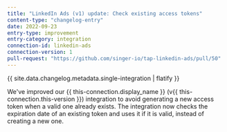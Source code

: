 ```yaml
---
title: "LinkedIn Ads (v1) update: Check existing access tokens"
content-type: "changelog-entry"
date: 2022-09-23
entry-type: improvement
entry-category: integration
connection-id: linkedin-ads
connection-version: 1
pull-request: "https://github.com/singer-io/tap-linkedin-ads/pull/50"
---
```

{{ site.data.changelog.metadata.single-integration | flatify }}

We've improved our {{ this-connection.display_name }} (v{{ this-connection.this-version }}) integration to avoid generating a new access token when a valid one already exists. The integration now checks the expiration date of an existing token and uses it if it is valid, instead of creating a new one.